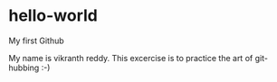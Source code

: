 # hello-world
My first Github

My name is vikranth reddy. This excercise is to practice the art of git-hubbing :-) 
